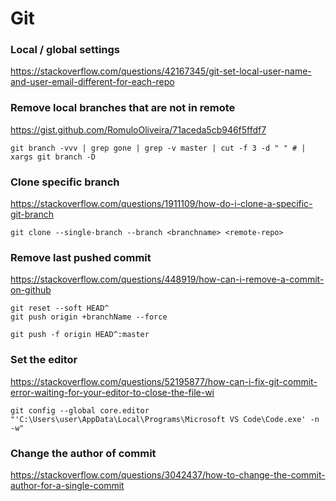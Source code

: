 # Git

### Local / global settings

https://stackoverflow.com/questions/42167345/git-set-local-user-name-and-user-email-different-for-each-repo

### Remove local branches that are not in remote

https://gist.github.com/RomuloOliveira/71aceda5cb946f5ffdf7

```shell
git branch -vvv | grep gone | grep -v master | cut -f 3 -d " " # | xargs git branch -D
```

### Clone specific branch

https://stackoverflow.com/questions/1911109/how-do-i-clone-a-specific-git-branch

```shell
git clone --single-branch --branch <branchname> <remote-repo>
```

### Remove last pushed commit

https://stackoverflow.com/questions/448919/how-can-i-remove-a-commit-on-github

```shell
git reset --soft HEAD^
git push origin +branchName --force
```

```shell
git push -f origin HEAD^:master
```

### Set the editor

https://stackoverflow.com/questions/52195877/how-can-i-fix-git-commit-error-waiting-for-your-editor-to-close-the-file-wi

```shell
git config --global core.editor "'C:\Users\user\AppData\Local\Programs\Microsoft VS Code\Code.exe' -n -w"
```

### Change the author of commit

https://stackoverflow.com/questions/3042437/how-to-change-the-commit-author-for-a-single-commit
